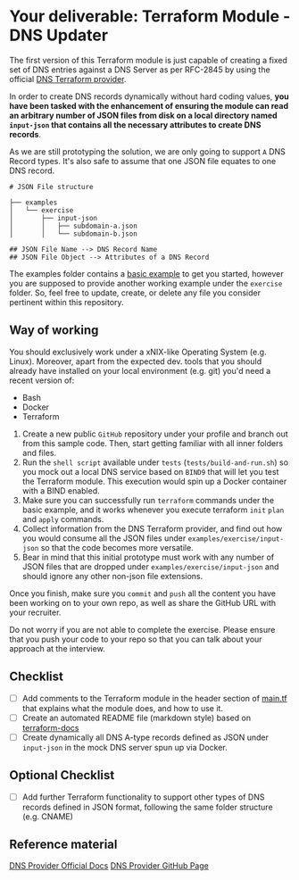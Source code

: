 # Your deliverable: Terraform Module - DNS Updater

The first version of this Terraform module is just capable of creating a fixed set of DNS entries against a DNS Server as per RFC-2845 by using the official [DNS Terraform provider](https://registry.terraform.io/providers/hashicorp/dns/latest).

In order to create DNS records dynamically without hard coding values, **you have been tasked with the enhancement of ensuring the module can read an arbitrary number of JSON files from disk on a local directory named `input-json` that contains all the necessary attributes to create DNS records**. 

As we are still prototyping the solution, we are only going to support `A` DNS Record types. It's also safe to assume that one JSON file equates to one DNS record.

```
# JSON File structure

├── examples
│   └── exercise
│       ├── input-json
│       │   ├── subdomain-a.json
│       │   └── subdomain-b.json

## JSON File Name --> DNS Record Name
## JSON File Object --> Attributes of a DNS Record
```

The examples folder contains a [basic example](./examples/basic) to get you started, however you are supposed to provide another working example under the `exercise` folder. So, feel free to update, create, or delete any file you consider pertinent within this repository.

## Way of working

You should exclusively work under a xNIX-like Operating System (e.g. Linux). Moreover, apart from the expected dev. tools that you should already have installed on your local environment (e.g. git) you'd need a recent version of:

- Bash
- Docker
- Terraform

1. Create a new public `GitHub` repository under your profile and branch out from this sample code. Then, start getting familiar with all inner folders and files.
1. Run the `shell script` available under `tests` (`tests/build-and-run.sh`) so you mock out a local DNS service based on `BIND9` that will let you test the Terraform module. This execution would spin up a Docker container with a BIND enabled.
1. Make sure you can successfully run `terraform` commands under the basic example, and it works whenever you execute terraform `init` `plan` and `apply` commands.
1. Collect information from the DNS Terraform provider, and find out how you would consume all the JSON files under `examples/exercise/input-json` so that the code becomes more versatile.
1. Bear in mind that this initial prototype must work with any number of JSON files that are dropped under `examples/exercise/input-json` and should ignore any other non-json file extensions.

Once you finish, make sure you `commit` and `push` all the content you have been working on to your own repo, as well as share the GitHub URL with your recruiter.

Do not worry if you are not able to complete the exercise. Please ensure that  you push your code to your repo so that you can talk about your approach at the interview.

## Checklist

 - [ ] Add comments to the Terraform module in the header section of [main.tf](./main.tf) that explains what the module does, and how to use it.
 - [ ] Create an automated README file (markdown style) based on [terraform-docs](https://github.com/terraform-docs/terraform-docs)
 - [ ] Create dynamically all DNS A-type records defined as JSON under `input-json` in the mock DNS server spun up via Docker.

## Optional Checklist

 - [ ] Add further Terraform functionality to support other types of DNS records defined in JSON format, following the same folder structure (e.g. CNAME)

## Reference material

[DNS Provider Official Docs](https://registry.terraform.io/providers/hashicorp/dns/latest/docs)
[DNS Provider GitHub Page](https://github.com/hashicorp/terraform-provider-dns/)
